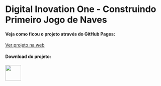 # Digital Inovation One - Construindo Primeiro Jogo de Naves

#### Veja como ficou o projeto através do GitHub Pages: <br/>
<a href="https://brunorodsilva.github.io/construindo-primeiro-jogo-de-naves/)" target="_blank" rel="noopener noreferrer">Ver projeto na web</a> </br>

#### Download do projeto: <br/>
<a href="https://github.com/brunorodsilva/construindo-primeiro-jogo-de-naves/archive/refs/heads/main.zip"><img src="https://i.imgur.com/lgr58uU.png" width="50px"></a>

